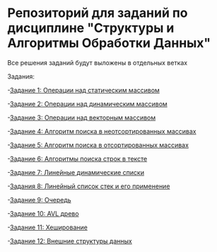 # Репозиторий для заданий по дисциплине "Структуры и Алгоритмы Обработки Данных"
Все решения заданий будут выложены в отдельных ветках

Задания:

-[Задание 1: Операции над статическим массивом](https://github.com/Smirios/DSaA/tree/1-задание-статический-массив)

-[Задание 2: Операции над динамическим массивом](https://github.com/Smirios/DSaA/tree/2-задание-динамический-массив)

-[Задание 3: Операции над векторным массивом](https://github.com/Smirios/DSaA/tree/3-задание-векторный-массив)

-[Задание 4: Алгоритм поиска в неотсортированных массивах](https://github.com/Smirios/DSaA/tree/3-задание-несортированный-массив)

-[Задание 5: Алгоритм поиска в отсортированных массивах](https://github.com/Smirios/DSaA/tree/5-задание-сортированный-массив)

-[Задание 6: Алгоритмы поиска строк в тексте](https://github.com/Smirios/DSaA/tree/6-задание-поиск-строк-в-тексте)

-[Задание 7: Линейные динамические списки](https://github.com/Smirios/DSaA/tree/7-задание-динамические-списки)

-[Задания 8: Линейный список стек и его применение](https://github.com/Smirios/DSaA/tree/8-задание-стек)

-[Задание 9: Oчередь](https://github.com/Smirios/DSaA/tree/задание-9-очередь)

-[Задание 10: AVL древо](https://github.com/Smirios/DSaA/tree/задание-10-AVL-Древо)

-[Задание 11: Хеширование](https://github.com/Smirios/DSaA/tree/задание-11-Хеширование)

-[Задание 12: Внешние структуры данных](https://github.com/Smirios/DSaA/tree/задание-12-файлы-и-из-обработка)
